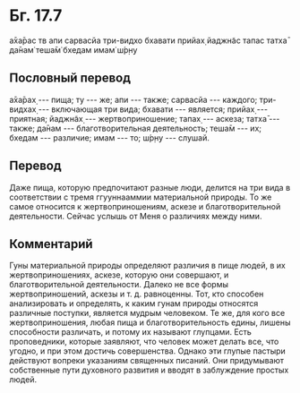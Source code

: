 # Бг. 17.7

а̄ха̄рас тв апи сарвасйа три-видхо бхавати прийах̣ йаджн̃ас тапас татха̄
да̄нам̇ теша̄м̇ бхедам имам̇ ш́р̣н̣у

## Пословный перевод

а̄ха̄рах̣ --- пища; ту --- же; апи --- также; сарвасйа --- каждого;
три-видхах̣ --- включающая три вида; бхавати --- является; прийах̣ ---
приятная; йаджн̃ах̣ --- жертвоприношение; тапах̣ --- аскеза; татха̄ ---
также; да̄нам --- благотворительная деятельность; теша̄м --- их; бхедам
--- различие; имам --- то; ш́р̣н̣у --- слушай.

## Перевод

Даже пища, которую предпочитают разные люди, делится на три вида в
соответствии с тремя ггууннааммии материальной природы. То же самое
относится к жертвоприношениям, аскезе и благотворительной деятельности.
Сейчас услышь от Меня о различиях между ними.

## Комментарий

Гуны материальной природы определяют различия в пище людей, в их
жертвоприношениях, аскезе, которую они совершают, и благотворительной
деятельности. Далеко не все формы жертвоприношений, аскезы и т. д.
равноценны. Тот, кто способен анализировать и определять, к каким гунам
природы относятся различные поступки, является мудрым человеком. Те же,
для кого все жертвоприношения, любая пища и благотворительность едины,
лишены способности различать, и потому их называют глупцами. Есть
проповедники, которые заявляют, что человек может делать все, что
угодно, и при этом достичь совершенства. Однако эти глупые пастыри
действуют вопреки указаниям священных писаний. Они придумывают
собственные пути духовного развития и вводят в заблуждение простых
людей.
